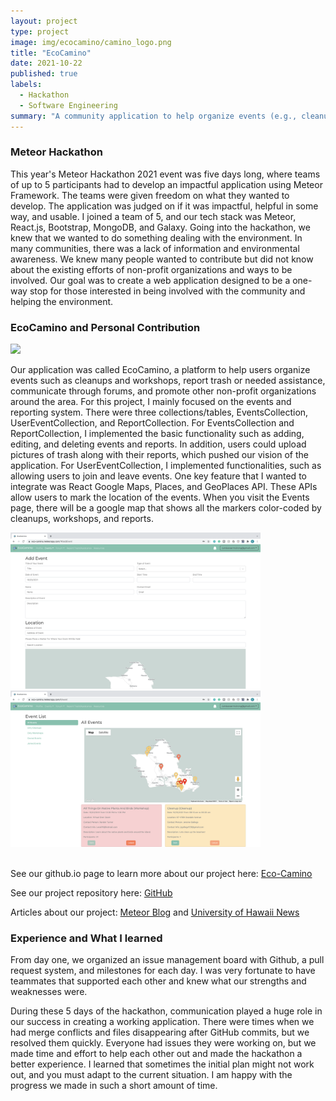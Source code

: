 ```yaml
---
layout: project
type: project
image: img/ecocamino/camino_logo.png
title: "EcoCamino"
date: 2021-10-22
published: true
labels:
  - Hackathon
  - Software Engineering
summary: "A community application to help organize events (e.g., cleanups and workshops) and communicate through forums. Developed during the 2021 Meteor Hackathon."
---
```


### Meteor Hackathon 
This year's Meteor Hackathon 2021 event was five days long, where teams of up to 5 participants had to develop an impactful application using Meteor Framework. The teams were given freedom on what they wanted to develop. The application was judged on if it was impactful, helpful in some way, and usable. I joined a team of 5, and our tech stack was Meteor, React.js, Bootstrap, MongoDB, and Galaxy. Going into the hackathon, we knew that we wanted to do something dealing with the environment. In many communities, there was a lack of information and environmental awareness. We knew many people wanted to contribute but did not know about the existing efforts of non-profit organizations and ways to be involved. Our goal was to create a web application designed to be a one-way stop for those interested in being involved with the community and helping the environment. 

### EcoCamino and Personal Contribution 
<img class="img-fluid" src="/img/ecocamino/landing.png">

Our application was called EcoCamino, a platform to help users organize events such as cleanups and workshops, report trash or needed assistance, communicate through forums, and promote other non-profit organizations around the area. For this project, I mainly focused on the events and reporting system. There were three collections/tables, EventsCollection, UserEventCollection, and ReportCollection. For EventsCollection and ReportCollection, I implemented the basic functionality such as adding, editing, and deleting events and reports. In addition, users could upload pictures of trash along with their reports, which pushed our vision of the application. For UserEventCollection, I implemented functionalities, such as allowing users to join and leave events. One key feature that I wanted to integrate was React Google Maps, Places, and GeoPlaces API. These APIs allow users to mark the location of the events. When you visit the Events page, there will be a google map that shows all the markers color-coded by cleanups, workshops, and reports. 

<div class="text-center p-4">
  <img width="400px" src="/img/ecocamino/addevent.png" class="img-thumbnail" >
  <img width="400px" src="/img/ecocamino/all-events.png" class="img-thumbnail" >
</div>

<br/>

See our github.io page to learn more about our project here: <a href="https://hacc-camino.github.io/projects/eco-camino.html" target="_blank">Eco-Camino</a>

See our project repository here:  <a href="https://github.com/HACC-Camino/eco-camino" target="_blank">GitHub</a>

Articles about our project: <a href="https://blog.meteor.com/meet-team-haccamino-the-2021-meteor-hackathon-winner-acb74136e986" target="_blank">Meteor Blog</a> and <a href="https://www.hawaii.edu/news/2021/10/28/hackathon-students-victorious/" target="_blank">University of Hawaii News</a>

### Experience and What I learned 
From day one, we organized an issue management board with Github, a pull request system, and milestones for each day. I was very fortunate to have teammates that supported each other and knew what our strengths and weaknesses were.

During these 5 days of the hackathon, communication played a huge role in our success in creating a working application. There were times when we had merge conflicts and files disappearing after GitHub commits, but we resolved them quickly. Everyone had issues they were working on, but we made time and effort to help each other out and made the hackathon a better experience. I learned that sometimes the initial plan might not work out, and you must adapt to the current situation. I am happy with the progress we made in such a short amount of time.